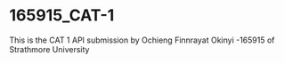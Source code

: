 # 165915_CAT-1
This is the CAT 1 API submission by Ochieng Finnrayat Okinyi -165915 of Strathmore University
